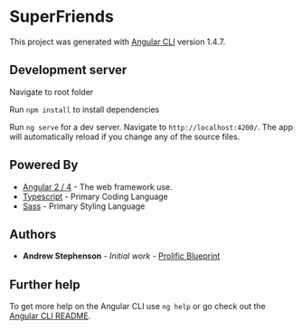# SuperFriends

This project was generated with [Angular CLI](https://github.com/angular/angular-cli) version 1.4.7.


## Development server

Navigate to root folder

Run  `npm install` to install dependencies

Run `ng serve` for a dev server. Navigate to `http://localhost:4200/`. The app will automatically reload if you change any of the source files.

## Powered By

* [Angular 2 / 4](https://angular.io/) - The web framework use.
* [Typescript](https://www.typescriptlang.org/docs/home.html) - Primary Coding Language
* [Sass](http://sass-lang.com/) - Primary Styling Language

## Authors

* **Andrew Stephenson** - *Initial work* - [Prolific Blueprint](https://github.com/PurpleBooth)


## Further help

To get more help on the Angular CLI use `ng help` or go check out the [Angular CLI README](https://github.com/angular/angular-cli/blob/master/README.md).
